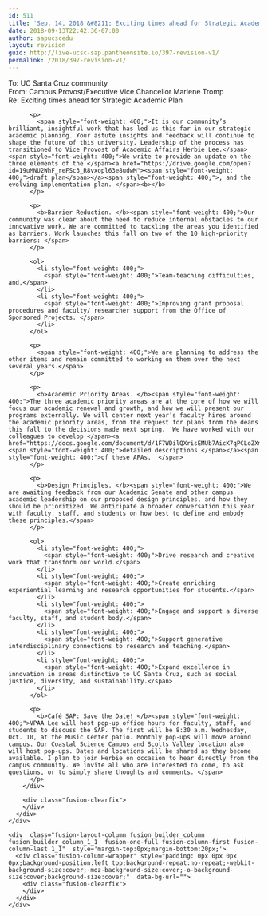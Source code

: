 ```yaml
---
id: 511
title: 'Sep. 14, 2018 &#8211; Exciting times ahead for Strategic Academic Plan'
date: 2018-09-13T22:42:36-07:00
author: sapucscedu
layout: revision
guid: http://live-ucsc-sap.pantheonsite.io/397-revision-v1/
permalink: /2018/397-revision-v1/
---
```

<div class="fusion-fullwidth fullwidth-box nonhundred-percent-fullwidth non-hundred-percent-height-scrolling"  style='background-color: rgba(255,255,255,0);background-position: center center;background-repeat: no-repeat;padding-top:0px;padding-right:0px;padding-bottom:0px;padding-left:0px;'>
  <div class="fusion-builder-row fusion-row ">
    <div  class="fusion-layout-column fusion_builder_column fusion_builder_column_1_1  fusion-one-full fusion-column-first fusion-column-last 1_1"  style='margin-top:0px;margin-bottom:20px;'>
      <div class="fusion-column-wrapper" style="padding: 0px 0px 0px 0px;background-position:left top;background-repeat:no-repeat;-webkit-background-size:cover;-moz-background-size:cover;-o-background-size:cover;background-size:cover;"  data-bg-url="">
        <div class="fusion-text">
          <p>
            <span style="font-weight: 400;">To: UC Santa Cruz community<br /> </span><span style="font-weight: 400;">From: Campus Provost/Executive Vice Chancellor Marlene Tromp<br /> </span><span style="font-weight: 400;">Re: Exciting times ahead for Strategic Academic Plan</span>
          </p>
          
          <p>
            <span style="font-weight: 400;">It is our community’s brilliant, insightful work that has led us this far in our strategic academic planning. Your astute insights and feedback will continue to shape the future of this university. Leadership of the process has transitioned to Vice Provost of Academic Affairs Herbie Lee.</span> <span style="font-weight: 400;">We write to provide an update on the three elements of the </span><a href="https://drive.google.com/open?id=19uMNU2WhF_reFSc3_R8vxopl63e8udwM"><span style="font-weight: 400;">draft plan</span></a><span style="font-weight: 400;">, and the evolving implementation plan. </span><b></b>
          </p>
          
          <p>
            <b>Barrier Reduction. </b><span style="font-weight: 400;">Our community was clear about the need to reduce internal obstacles to our innovative work. We are committed to tackling the areas you identified as barriers. Work launches this fall on two of the 10 high-priority barriers: </span>
          </p>
          
          <ol>
            <li style="font-weight: 400;">
              <span style="font-weight: 400;">Team-teaching difficulties, and,</span>
            </li>
            <li style="font-weight: 400;">
              <span style="font-weight: 400;">Improving grant proposal procedures and faculty/ researcher support from the Office of Sponsored Projects. </span>
            </li>
          </ol>
          
          <p>
            <span style="font-weight: 400;">We are planning to address the other items and remain committed to working on them over the next several years.</span>
          </p>
          
          <p>
            <b>Academic Priority Areas. </b><span style="font-weight: 400;">The three academic priority areas are at the core of how we will focus our academic renewal and growth, and how we will present our programs externally. We will center next year’s faculty hires around the academic priority areas, from the request for plans from the deans this fall to the decisions made next spring.  We have worked with our colleagues to develop </span><a href="https://docs.google.com/document/d/1F7WDilQXrisEMUb7AicK7qPCLoZXmbznb0Sc3PrB9jw/edit"><span style="font-weight: 400;">detailed descriptions </span></a><span style="font-weight: 400;">of these APAs.  </span>
          </p>
          
          <p>
            <b>Design Principles. </b><span style="font-weight: 400;">We are awaiting feedback from our Academic Senate and other campus academic leadership on our proposed design principles, and how they should be prioritized. We anticipate a broader conversation this year with faculty, staff, and students on how best to define and embody these principles.</span>
          </p>
          
          <ol>
            <li style="font-weight: 400;">
              <span style="font-weight: 400;">Drive research and creative work that transform our world.</span>
            </li>
            <li style="font-weight: 400;">
              <span style="font-weight: 400;">Create enriching experiential learning and research opportunities for students.</span>
            </li>
            <li style="font-weight: 400;">
              <span style="font-weight: 400;">Engage and support a diverse faculty, staff, and student body.</span>
            </li>
            <li style="font-weight: 400;">
              <span style="font-weight: 400;">Support generative interdisciplinary connections to research and teaching.</span>
            </li>
            <li style="font-weight: 400;">
              <span style="font-weight: 400;">Expand excellence in innovation in areas distinctive to UC Santa Cruz, such as social justice, diversity, and sustainability.</span>
            </li>
          </ol>
          
          <p>
            <b>Café SAP: Save the Date! </b><span style="font-weight: 400;">VPAA Lee will host pop-up office hours for faculty, staff, and students to discuss the SAP. The first will be 8:30 a.m. Wednesday, Oct. 10, at the Music Center patio. Monthly pop-ups will move around campus. Our Coastal Science Campus and Scotts Valley location also will host pop-ups. Dates and locations will be shared as they become available. I plan to join Herbie on occasion to hear directly from the campus community. We invite all who are interested to come, to ask questions, or to simply share thoughts and comments. </span>
          </p>
        </div>
        
        <div class="fusion-clearfix">
        </div>
      </div>
    </div>
    
    <div  class="fusion-layout-column fusion_builder_column fusion_builder_column_1_1  fusion-one-full fusion-column-first fusion-column-last 1_1"  style='margin-top:0px;margin-bottom:20px;'>
      <div class="fusion-column-wrapper" style="padding: 0px 0px 0px 0px;background-position:left top;background-repeat:no-repeat;-webkit-background-size:cover;-moz-background-size:cover;-o-background-size:cover;background-size:cover;"  data-bg-url="">
        <div class="fusion-clearfix">
        </div>
      </div>
    </div>
  </div>
</div>